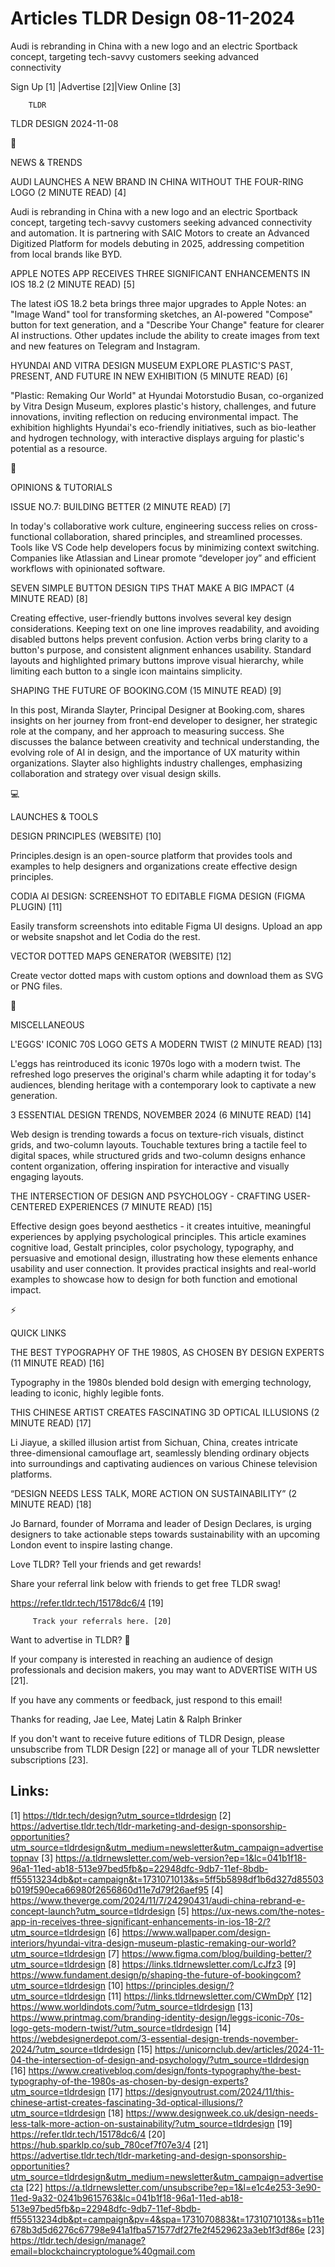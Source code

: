 # Articles TLDR Design 08-11-2024

Audi is rebranding in China with a new logo and an electric Sportback
concept, targeting tech-savvy customers seeking advanced
connectivity ‌ ‌ ‌ ‌ ‌ ‌ ‌ ‌ ‌ ‌ ‌ ‌ ‌ ‌ ‌ ‌ ‌ ‌ ‌ ‌ ‌ ‌ ‌ ‌ ‌ ‌  ‌ ‌ ‌ ‌ ‌ ‌ ‌ ‌ ‌ ‌ ‌ ‌ ‌ ‌ ‌ ‌ ‌ ‌ ‌ ‌ ‌ ‌ ‌ ‌ ‌ ‌ 


 Sign Up [1] |Advertise [2]|View Online [3] 

		TLDR 

TLDR DESIGN 2024-11-08

📱 

NEWS & TRENDS

 AUDI LAUNCHES A NEW BRAND IN CHINA WITHOUT THE FOUR-RING LOGO (2
MINUTE READ) [4] 

 Audi is rebranding in China with a new logo and an electric Sportback
concept, targeting tech-savvy customers seeking advanced connectivity
and automation. It is partnering with SAIC Motors to create an
Advanced Digitized Platform for models debuting in 2025, addressing
competition from local brands like BYD. 

 APPLE NOTES APP RECEIVES THREE SIGNIFICANT ENHANCEMENTS IN IOS 18.2
(2 MINUTE READ) [5] 

 The latest iOS 18.2 beta brings three major upgrades to Apple Notes:
an "Image Wand" tool for transforming sketches, an AI-powered
"Compose" button for text generation, and a "Describe Your Change"
feature for clearer AI instructions. Other updates include the ability
to create images from text and new features on Telegram and Instagram.


 HYUNDAI AND VITRA DESIGN MUSEUM EXPLORE PLASTIC'S PAST, PRESENT, AND
FUTURE IN NEW EXHIBITION (5 MINUTE READ) [6] 

 "Plastic: Remaking Our World" at Hyundai Motorstudio Busan,
co-organized by Vitra Design Museum, explores plastic's history,
challenges, and future innovations, inviting reflection on reducing
environmental impact. The exhibition highlights Hyundai's eco-friendly
initiatives, such as bio-leather and hydrogen technology, with
interactive displays arguing for plastic's potential as a resource. 

🚀 

OPINIONS & TUTORIALS

 ISSUE NO.7: BUILDING BETTER (2 MINUTE READ) [7] 

 In today's collaborative work culture, engineering success relies on
cross-functional collaboration, shared principles, and streamlined
processes. Tools like VS Code help developers focus by minimizing
context switching. Companies like Atlassian and Linear promote
“developer joy” and efficient workflows with opinionated software.


 SEVEN SIMPLE BUTTON DESIGN TIPS THAT MAKE A BIG IMPACT (4 MINUTE
READ) [8] 

 Creating effective, user-friendly buttons involves several key design
considerations. Keeping text on one line improves readability, and
avoiding disabled buttons helps prevent confusion. Action verbs bring
clarity to a button's purpose, and consistent alignment enhances
usability. Standard layouts and highlighted primary buttons improve
visual hierarchy, while limiting each button to a single icon
maintains simplicity. 

 SHAPING THE FUTURE OF BOOKING.COM (15 MINUTE READ) [9] 

 In this post, Miranda Slayter, Principal Designer at Booking.com,
shares insights on her journey from front-end developer to designer,
her strategic role at the company, and her approach to measuring
success. She discusses the balance between creativity and technical
understanding, the evolving role of AI in design, and the importance
of UX maturity within organizations. Slayter also highlights industry
challenges, emphasizing collaboration and strategy over visual design
skills. 

💻 

LAUNCHES & TOOLS

 DESIGN PRINCIPLES (WEBSITE) [10] 

 Principles.design is an open-source platform that provides tools and
examples to help designers and organizations create effective design
principles. 

 CODIA AI DESIGN: SCREENSHOT TO EDITABLE FIGMA DESIGN (FIGMA PLUGIN)
[11] 

 Easily transform screenshots into editable Figma UI designs. Upload
an app or website snapshot and let Codia do the rest. 

 VECTOR DOTTED MAPS GENERATOR (WEBSITE) [12] 

 Create vector dotted maps with custom options and download them as
SVG or PNG files. 

🎁 

MISCELLANEOUS

 L'EGGS' ICONIC 70S LOGO GETS A MODERN TWIST (2 MINUTE READ) [13] 

 L'eggs has reintroduced its iconic 1970s logo with a modern twist.
The refreshed logo preserves the original's charm while adapting it
for today's audiences, blending heritage with a contemporary look to
captivate a new generation. 

 3 ESSENTIAL DESIGN TRENDS, NOVEMBER 2024 (6 MINUTE READ) [14] 

 Web design is trending towards a focus on texture-rich visuals,
distinct grids, and two-column layouts. Touchable textures bring a
tactile feel to digital spaces, while structured grids and two-column
designs enhance content organization, offering inspiration for
interactive and visually engaging layouts. 

 THE INTERSECTION OF DESIGN AND PSYCHOLOGY - CRAFTING USER-CENTERED
EXPERIENCES (7 MINUTE READ) [15] 

 Effective design goes beyond aesthetics - it creates intuitive,
meaningful experiences by applying psychological principles. This
article examines cognitive load, Gestalt principles, color psychology,
typography, and persuasive and emotional design, illustrating how
these elements enhance usability and user connection. It provides
practical insights and real-world examples to showcase how to design
for both function and emotional impact. 

⚡ 

QUICK LINKS

 THE BEST TYPOGRAPHY OF THE 1980S, AS CHOSEN BY DESIGN EXPERTS (11
MINUTE READ) [16] 

 Typography in the 1980s blended bold design with emerging technology,
leading to iconic, highly legible fonts. 

 THIS CHINESE ARTIST CREATES FASCINATING 3D OPTICAL ILLUSIONS (2
MINUTE READ) [17] 

 Li Jiayue, a skilled illusion artist from Sichuan, China, creates
intricate three-dimensional camouflage art, seamlessly blending
ordinary objects into surroundings and captivating audiences on
various Chinese television platforms. 

 “DESIGN NEEDS LESS TALK, MORE ACTION ON SUSTAINABILITY” (2 MINUTE
READ) [18] 

 Jo Barnard, founder of Morrama and leader of Design Declares, is
urging designers to take actionable steps towards sustainability with
an upcoming London event to inspire lasting change. 

Love TLDR? Tell your friends and get rewards!

 Share your referral link below with friends to get free TLDR swag! 

 https://refer.tldr.tech/15178dc6/4 [19] 

		 Track your referrals here. [20] 

Want to advertise in TLDR? 📰

 If your company is interested in reaching an audience of design
professionals and decision makers, you may want to ADVERTISE WITH US
[21]. 

 If you have any comments or feedback, just respond to this email! 

Thanks for reading, 
Jae Lee, Matej Latin & Ralph Brinker 

If you don't want to receive future editions of TLDR Design, please
unsubscribe from TLDR Design [22] or manage all of your TLDR
newsletter subscriptions [23]. 

 

Links:
------
[1] https://tldr.tech/design?utm_source=tldrdesign
[2] https://advertise.tldr.tech/tldr-marketing-and-design-sponsorship-opportunities?utm_source=tldrdesign&utm_medium=newsletter&utm_campaign=advertisetopnav
[3] https://a.tldrnewsletter.com/web-version?ep=1&lc=041b1f18-96a1-11ed-ab18-513e97bed5fb&p=22948dfc-9db7-11ef-8bdb-ff55513234db&pt=campaign&t=1731071013&s=5ff5b5898df1b6d327d85503b019f590eca66980f2656860d11e7d79f26aef95
[4] https://www.theverge.com/2024/11/7/24290431/audi-china-rebrand-e-concept-launch?utm_source=tldrdesign
[5] https://ux-news.com/the-notes-app-in-receives-three-significant-enhancements-in-ios-18-2/?utm_source=tldrdesign
[6] https://www.wallpaper.com/design-interiors/hyundai-vitra-design-museum-plastic-remaking-our-world?utm_source=tldrdesign
[7] https://www.figma.com/blog/building-better/?utm_source=tldrdesign
[8] https://links.tldrnewsletter.com/LcJfz3
[9] https://www.fundament.design/p/shaping-the-future-of-bookingcom?utm_source=tldrdesign
[10] https://principles.design/?utm_source=tldrdesign
[11] https://links.tldrnewsletter.com/CWmDpY
[12] https://www.worldindots.com/?utm_source=tldrdesign
[13] https://www.printmag.com/branding-identity-design/leggs-iconic-70s-logo-gets-modern-twist/?utm_source=tldrdesign
[14] https://webdesignerdepot.com/3-essential-design-trends-november-2024/?utm_source=tldrdesign
[15] https://unicornclub.dev/articles/2024-11-04-the-intersection-of-design-and-psychology/?utm_source=tldrdesign
[16] https://www.creativebloq.com/design/fonts-typography/the-best-typography-of-the-1980s-as-chosen-by-design-experts?utm_source=tldrdesign
[17] https://designyoutrust.com/2024/11/this-chinese-artist-creates-fascinating-3d-optical-illusions/?utm_source=tldrdesign
[18] https://www.designweek.co.uk/design-needs-less-talk-more-action-on-sustainability/?utm_source=tldrdesign
[19] https://refer.tldr.tech/15178dc6/4
[20] https://hub.sparklp.co/sub_780cef7f07e3/4
[21] https://advertise.tldr.tech/tldr-marketing-and-design-sponsorship-opportunities?utm_source=tldrdesign&utm_medium=newsletter&utm_campaign=advertisecta
[22] https://a.tldrnewsletter.com/unsubscribe?ep=1&l=e1c4e253-3e90-11ed-9a32-0241b9615763&lc=041b1f18-96a1-11ed-ab18-513e97bed5fb&p=22948dfc-9db7-11ef-8bdb-ff55513234db&pt=campaign&pv=4&spa=1731070883&t=1731071013&s=b11e678b3d5d6276c67798e941a1fba571577df27fe2f4529623a3eb1f3df86e
[23] https://tldr.tech/design/manage?email=blockchaincryptologue%40gmail.com